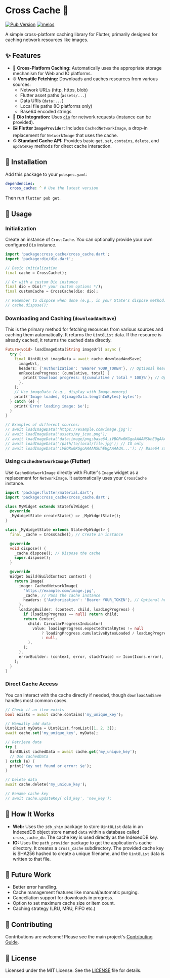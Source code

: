 # Cross Cache 💾

[![Pub Version](https://img.shields.io/pub/v/cross_cache?logo=flutter&color=orange)](https://pub.dev/packages/cross_cache) [![melos](https://img.shields.io/badge/maintained%20with-melos-ffffff.svg?color=orange)](https://github.com/invertase/melos)

A simple cross-platform caching library for Flutter, primarily designed for caching network resources like images.

## ✨ Features

- 💾 **Cross-Platform Caching:** Automatically uses the appropriate storage mechanism for Web and IO platforms.
- 🌐 **Versatile Fetching:** Downloads and caches resources from various sources:
    - Network URLs (http, https, blob)
    - Flutter asset paths (`assets/...`)
    - Data URIs (`data:...`)
    - Local file paths (IO platforms only)
    - Base64 encoded strings
- 🤝 **Dio Integration:** Uses [`dio`](https://pub.dev/packages/dio) for network requests (instance can be provided).
- 🖼️ **Flutter `ImageProvider`:** Includes `CachedNetworkImage`, a drop-in replacement for `NetworkImage` that uses the cache.
- ⚙️ **Standard Cache API:** Provides basic `get`, `set`, `contains`, `delete`, and `updateKey` methods for direct cache interaction.

## 🚀 Installation

Add this package to your `pubspec.yaml`:

```yaml
dependencies:
  cross_cache: ^ # Use the latest version
```

Then run `flutter pub get`.

## 📖 Usage

### Initialization

Create an instance of `CrossCache`. You can optionally provide your own configured `Dio` instance.

```dart
import 'package:cross_cache/cross_cache.dart';
import 'package:dio/dio.dart';

// Basic initialization
final cache = CrossCache();

// Or with a custom Dio instance
final dio = Dio(/* your custom options */);
final customCache = CrossCache(dio: dio);

// Remember to dispose when done (e.g., in your State's dispose method)
// cache.dispose();
```

### Downloading and Caching (`downloadAndSave`)

This is the primary method for fetching resources from various sources and caching them automatically. It returns the `Uint8List` data. If the resource is already cached, it returns the cached data directly.

```dart
Future<void> loadImageData(String imageUrl) async {
  try {
    final Uint8List imageData = await cache.downloadAndSave(
      imageUrl,
      headers: {'Authorization': 'Bearer YOUR_TOKEN'}, // Optional headers
      onReceiveProgress: (cumulative, total) {
        print('Download progress: ${cumulative / total * 100}%'); // Optional progress
      },
    );
    // Use imageData (e.g., display with Image.memory)
    print('Image loaded, ${imageData.lengthInBytes} bytes');
  } catch (e) {
    print('Error loading image: $e');
  }
}

// Examples of different sources:
// await loadImageData('https://example.com/image.jpg');
// await loadImageData('assets/my_icon.png');
// await loadImageData('data:image/png;base64,iVBORw0KGgoAAAANSUhEUgAAAAUA...');
// await loadImageData('/path/to/local/file.jpg'); // IO only
// await loadImageData('iVBORw0KGgoAAAANSUhEUgAAAAUA...'); // Base64 string
```

### Using `CachedNetworkImage` (Flutter)

Use `CachedNetworkImage` directly with Flutter's `Image` widget as a replacement for `NetworkImage`. It automatically uses your `CrossCache` instance.

```dart
import 'package:flutter/material.dart';
import 'package:cross_cache/cross_cache.dart';

class MyWidget extends StatefulWidget {
  @override
  _MyWidgetState createState() => _MyWidgetState();
}

class _MyWidgetState extends State<MyWidget> {
  final _cache = CrossCache(); // Create an instance

  @override
  void dispose() {
    _cache.dispose(); // Dispose the cache
    super.dispose();
  }

  @override
  Widget build(BuildContext context) {
    return Image(
      image: CachedNetworkImage(
        'https://example.com/image.jpg',
        _cache, // Pass the cache instance
        headers: {'Authorization': 'Bearer YOUR_TOKEN'}, // Optional headers
      ),
      loadingBuilder: (context, child, loadingProgress) {
        if (loadingProgress == null) return child;
        return Center(
          child: CircularProgressIndicator(
            value: loadingProgress.expectedTotalBytes != null
                ? loadingProgress.cumulativeBytesLoaded / loadingProgress.expectedTotalBytes!
                : null,
          ),
        );
      },
      errorBuilder: (context, error, stackTrace) => Icon(Icons.error),
    );
  }
}

```

### Direct Cache Access

You can interact with the cache directly if needed, though `downloadAndSave` handles most common cases.

```dart
// Check if an item exists
bool exists = await cache.contains('my_unique_key');

// Manually add data
Uint8List myData = Uint8List.fromList([1, 2, 3]);
await cache.set('my_unique_key', myData);

// Retrieve data
try {
  Uint8List cachedData = await cache.get('my_unique_key');
  // Use cachedData
} catch (e) {
  print('Key not found or error: $e');
}

// Delete data
await cache.delete('my_unique_key');

// Rename cache key
// await cache.updateKey('old_key', 'new_key');
```

## 🤔 How It Works

-   **Web:** Uses the `idb_shim` package to store `Uint8List` data in an IndexedDB object store named `data` within a database called `cross_cache_db`. The cache key is used directly as the IndexedDB key.
-   **IO:** Uses the `path_provider` package to get the application's cache directory. It creates a `cross_cache` subdirectory. The provided cache key is SHA256 hashed to create a unique filename, and the `Uint8List` data is written to that file.

## 🚧 Future Work

-   Better error handling.
-   Cache management features like manual/automatic purging.
-   Cancellation support for downloads in progress.
-   Option to set maximum cache size or item count.
-   Caching strategy (LRU, MRU, FIFO etc.)

## 🤝 Contributing

Contributions are welcome! Please see the main project's [Contributing Guide](https://github.com/flyerhq/flutter_chat_ui/blob/main/CONTRIBUTING.md).

## 📜 License

Licensed under the MIT License. See the [LICENSE](https://github.com/flyerhq/flutter_chat_ui/blob/main/packages/cross_cache/LICENSE) file for details.
